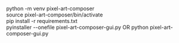 python -m venv pixel-art-composer <br>
source pixel-art-composer/bin/activate <br>
pip install -r requirements.txt <br>
pyinstaller --onefile pixel-art-composer-gui.py OR python pixel-art-composer-gui.py <br>
